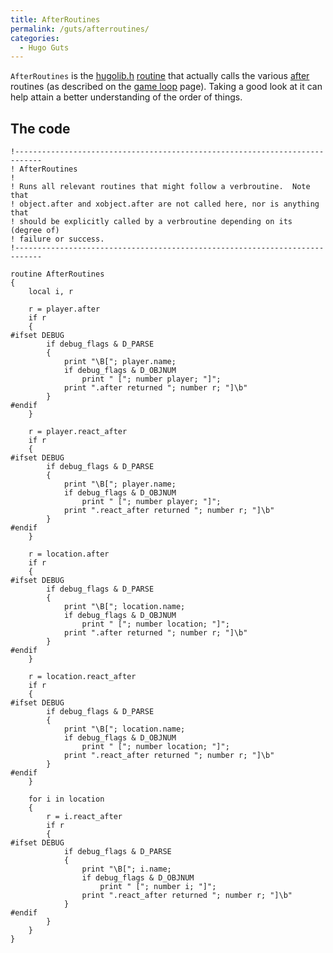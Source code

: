 ```yaml
---
title: AfterRoutines
permalink: /guts/afterroutines/
categories: 
  - Hugo Guts
---
```


`AfterRoutines` is the [hugolib.h](hugolib.h)
[routine](routine) that actually calls the various
[after](after) routines (as described on the [game
loop](game_loop) page). Taking a good look at it can help
attain a better understanding of the order of things.

## The code

    !----------------------------------------------------------------------------
    ! AfterRoutines
    !
    ! Runs all relevant routines that might follow a verbroutine.  Note that
    ! object.after and xobject.after are not called here, nor is anything that
    ! should be explicitly called by a verbroutine depending on its (degree of)
    ! failure or success.
    !----------------------------------------------------------------------------

    routine AfterRoutines
    {
        local i, r

        r = player.after
        if r
        {
    #ifset DEBUG
            if debug_flags & D_PARSE
            {
                print "\B["; player.name;
                if debug_flags & D_OBJNUM
                    print " ["; number player; "]";
                print ".after returned "; number r; "]\b"
            }
    #endif
        }

        r = player.react_after
        if r
        {
    #ifset DEBUG
            if debug_flags & D_PARSE
            {
                print "\B["; player.name;
                if debug_flags & D_OBJNUM
                    print " ["; number player; "]";
                print ".react_after returned "; number r; "]\b"
            }
    #endif
        }

        r = location.after
        if r
        {
    #ifset DEBUG
            if debug_flags & D_PARSE
            {
                print "\B["; location.name;
                if debug_flags & D_OBJNUM
                    print " ["; number location; "]";
                print ".after returned "; number r; "]\b"
            }
    #endif
        }

        r = location.react_after
        if r
        {
    #ifset DEBUG
            if debug_flags & D_PARSE
            {
                print "\B["; location.name;
                if debug_flags & D_OBJNUM
                    print " ["; number location; "]";
                print ".react_after returned "; number r; "]\b"
            }
    #endif
        }

        for i in location
        {
            r = i.react_after
            if r
            {
    #ifset DEBUG
                if debug_flags & D_PARSE
                {
                    print "\B["; i.name;
                    if debug_flags & D_OBJNUM
                        print " ["; number i; "]";
                    print ".react_after returned "; number r; "]\b"
                }
    #endif
            }
        }
    }
